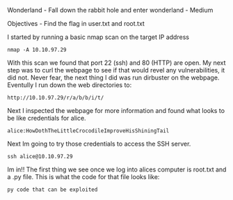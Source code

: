 Wonderland - Fall down the rabbit hole and enter wonderland - Medium

Objectives - Find the flag in user.txt and root.txt

I started by running a basic nmap scan on the target IP address
```
nmap -A 10.10.97.29
```
With this scan we found that port 22 (ssh) and 80 (HTTP) are open. My next step was to curl the webpage to see if that would revel any vulnerabilities, it did not. Never fear, the next thing I did was run dirbuster on the webpage. Eventully I run down the web directories to: 
```
http://10.10.97.29/r/a/b/b/i/t/

```
Next I inspected the webpage for more information and found what looks to be like credentials for alice.
```
alice:HowDothTheLittleCrocodileImproveHisShiningTail

```
Next Im going to try those credentials to access the SSH server. 
```
ssh alice@10.10.97.29

```
Im in!! The first thing we see once we log into alices computer is root.txt and a .py file. This is what the code for that file looks like:
```
py code that can be exploited

```

